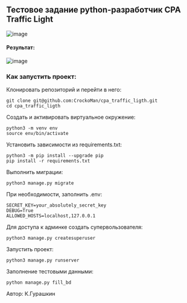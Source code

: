 ## Тестовое задание python-разработчик CPA Traffic Light
![image](https://github.com/CrockoMan/cpa_traffic_ligth/assets/125302139/5aaee115-521a-4eda-9cab-2cc7493f77e7)
#### Результат:
![image](https://github.com/CrockoMan/cpa_traffic_ligth/assets/125302139/11d0593a-b484-410c-91ec-7f85d9927036)
### Как запустить проект:

Клонировать репозиторий и перейти в него:

```
git clone git@github.com:CrockoMan/cpa_traffic_ligth.git
cd cpa_traffic_ligth
```

Cоздать и активировать виртуальное окружение:

```
python3 -m venv env
source env/bin/activate
```

Установить зависимости из requirements.txt:

```
python3 -m pip install --upgrade pip
pip install -r requirements.txt
```

Выполнить миграции:

```
python3 manage.py migrate
```

При необходимости, заполнить .env:

```
SECRET_KEY=your_absolutely_secret_key
DEBUG=True
ALLOWED_HOSTS=localhost,127.0.0.1
```

Для доступа к админке создать супервользователя:

```
python3 manage.py createsuperuser
```

Запустить проект:

```
python3 manage.py runserver
```

Заполнение тестовыми данными:

```
python manage.py fill_bd
```
Автор: К.Гурашкин
